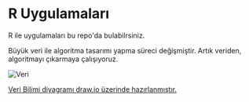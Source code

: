 # R Uygulamaları
R ile uygulamaları bu repo'da bulabilrsiniz.



Büyük veri ile algoritma tasarımı yapma süreci değişmiştir. Artık veriden, algoritmayı çıkarmaya çalışıyoruz.



![Veri](https://github.com/uzay00/VeriBilimi/blob/master/veri.png)


[Veri Bilimi diyagramı draw.io üzerinde hazırlanmıştır.](https://www.draw.io/?lightbox=1&highlight=0000ff&edit=_blank&layers=1&nav=1#R7Vldk5owFP01PLYDBBAelW63L53pjDP9eIwQMWMgNsRV%2B%2BubQIKEsN2tq3ZnrQ9K7s0X59xzuUEHpOX%2BnsHN6jPNEXF8N9874IPj%2B0noim9pOLSGME5aQ8Fw3pq8o2GOfyFlVOOKLc5RbXTklBKON6Yxo1WFMm7YIGN0Z3ZbUmKuuoEFsgzzDBLb%2Bg3nfNVaYz862j8hXKz0yl6k7m8Bs3XB6LZS6zk%2BWDaf1l1CPZe60XoFc7rrmcCdA1JGKW%2Bvyn2KiIRWw9aO%2B%2FiIt9s3QxV%2FzgC%2FHfAAyRbpHUdEDJ0tqZhBbJAfFCjRzy3Vjnd1Q9lUdPDCzf7oFFeF%2Bm1mWWjDlBSUYV5C7RF7Wgx7C1u7rDb7xg78Blgkt%2B4J926FOZpvYCa9OxGHwrbiJVHuJSYkpYSyZizIIYqXmbDXnNE16nmiLEaLZbdeHzyF5wNiHO17JgXmPaIl4uwguigvCBSxKvB9rYTdMYw8Tf6qF0KRskEVuUU39ZE9caEIHCcTjJA5QBBV%2BVTqQ7QyAusaZyZo4s7Z4btouLrxQzbehx1wWg%2F%2BnwDjkBWIGyGGckNyNoI9hMIRgLSNIQI5fjCFOoaaWuELxU0ga4LcAUHxAPiablmG1Ki%2BcoYTJeZEAAwmajGwJhLww0Ov20Z2qC2aO2CexXxgMX%2BPWY4t%2BkUUc5NwSw1u87H1o9IYmEGCi0rGjyAdCedMqgOL3DlVjhLnuVxwVKBn0JgfRiaFE1tjwUgE%2BWeQ2MSWWAqceOKkgTPz1rz9fZu4h65v4h5NroZ7%2FGpS2yvJY0EEBiJITstjofvERNfMY4lF80zqa5Ye2p%2B1cH5FTCQ2VxqSqMpQfVKa6x76j5UJL5PbRmxS3Ddi0o6rQm2DyhaXSIcyCrvqTzYyWsqQbfoVMoDV9RmU6yWeybE7UpVMLiRdXdNfvsZUx5B%2FU18u4wxlo%2FXlIg6Dhu4zMAkC89kXjDF5qfrS80aYvOksDNzQpMMLT8vCIHhiomtmYc8%2BFb7lcjIyk2OgOb1CWePZhfuNKyqIYpMN%2F%2BS65omJrqqo8PmFzZxWTCx%2B8kGie9w89oB6W5WN%2BTwEY%2B9bLlbZRLZ6b%2BY0aKVNAK6XNkeO4bedNq1CJPDPVIgMJ7pq2rTPg%2F9fT7%2FsFU4yqHUiS7SxZ0epPnX8hWhF8%2Fg3Rsv98a8icPcb)
